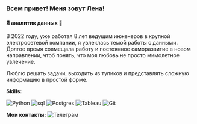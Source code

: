 ### Всем привет! Меня зовут Лена!
#### Я аналитик данных 👋

В 2022 году, уже работая 8 лет ведущим инженеров в крупной электросетевой компании, я увлеклась темой работы с данными. 
Долгое время совмещала работу и постоянное саморазвитие в новом направлении, чтоб понять, что моя любовь не просто мимолетное увлечение.

Люблю решать задачи, выходить из тупиков и представлять сложную информацию в простой форме.

**Skills:**


![Python](https://img.shields.io/badge/python-3670A0?style=for-the-badge&logo=python&logoColor=ffdd54)
![sql](https://camo.githubusercontent.com/45a4b1915d1de09c0e186ca4b33894546b82f85ad8d35db96da78ae9d05b4a9a/687474703a2f2f696d672e736869656c64732e696f2f62616467652f2d53716c2d3039303930393f7374796c653d666f722d7468652d6261646765266c6f676f3d6d7973716c266c6f676f436f6c6f723d303036343838)
![Postgres](https://img.shields.io/badge/postgres-%23316192.svg?style=for-the-badge&logo=postgresql&logoColor=white)
![Tableau](https://img.shields.io/badge/Tableau-E97627?style=for-the-badge&logo=Tableau&logoColor=white)
![Git](https://img.shields.io/badge/git-%23F05033.svg?style=for-the-badge&logo=git&logoColor=white)


**Мои контакты:**
![Телеграм](https://t.me/LenaMitrofanov)
